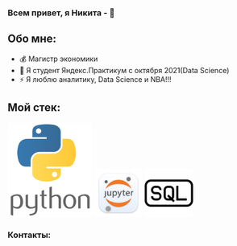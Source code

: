 ### Всем привет, я Никита -  👋

## Обо мне:
- 💰 Магистр экономики
- :orange_book: Я студент Яндекс.Практикум с октября 2021(Data Science)
- ⚡  Я люблю аналитику, Data Science и NBA!!!

## Мой стек:
![Python](./icons/python.svg)
<img src="./icons/jupyter.svg" width="96px" height="96px">
<img src="./icons/sql.svg" width="96px" height="96px">



### Контакты:
<!--[<img src="./icons/telegram.svg">](https://t.me/NikitaTsyrulnik)
[<img src="./icons/mail.svg" width="96px" height="96px">](mailto:nicitacir@yandex.ru)
